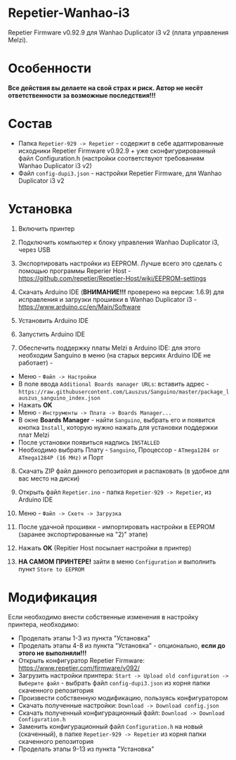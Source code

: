 # Repetier-Wanhao-i3
Repetier Firmware v0.92.9 для Wanhao Duplicator i3 v2 (плата управления Melzi).

# Особенности
**Все действия вы делаете на свой страх и риск. Автор не несёт ответственности за возможные последствия!!!**

# Состав

 * Папка `Repetier-929 -> Repetier` - содержит в себе адаптированные исходники Repetier Firmware v0.92.9 + уже сконфигурированный файл Configuration.h (настройки соответствуют требованиям Wanhao Duplicator i3 v2)
 * Файл `config-dupi3.json` - настройки Repetier Firmware, для Wanhao Duplicator i3 v2

# Установка
1) Включить принтер

2) Подключить компьютер к блоку управления Wanhao Duplicator i3, через USB

3) Экспортировать настройки из EEPROM. Лучше всего это сделать с помощью программы Reperier Host - https://github.com/repetier/Repetier-Host/wiki/EEPROM-settings

4) Скачать Arduino IDE (**ВНИМАНИЕ!!!** проверено на версии: 1.6.9) для исправления и загрузки прошивки в Wanhao Duplicator i3 - https://www.arduino.cc/en/Main/Software

5) Установить Arduino IDE

6) Запустить Arduino IDE

7) Обеспечить поддержку платы Melzi в Arduino IDE: для этого необходим Sanguino в меню (на старых версиях Arduino IDE не работает) -

  * Меню - `Файл -> Настройки`
  * В поле ввода `Additional Boards manager URLs`: вставить адрес - `https://raw.githubusercontent.com/Lauszus/Sanguino/master/package_lauszus_sanguino_index.json`
  * Нажать **OK**
  * Меню - `Инструменты -> Плата -> Boards Manager...`
  * В окне **Boards Manager** - найти `Sanguino`, выбрать его и появится кнопка `Install`, которую нужно нажать для установки поддержки плат Melzi
  * После установки появиться надпись `INSTALLED`
  * Необходимо выбрать Плату - `Sanguino`, Процессор - `ATmega1284 or ATmega1284P (16 MHz)` и Порт

8) Скачать ZIP файл данного репозитория и распаковать (в удобное для вас место на диски)

9) Открыть файл `Repetier.ino` - папка `Repetier-929 -> Repetier`, из Arduino IDE

10) Меню - `Файл -> Скетч -> Загрузка`

11) После удачной прошивки - импортировать настройки в EEPROM (заранее экспортированные на "2)" этапе)

12) Hажать **OK** (Repitier Host посылает настройки в принтер)

13) **НА САМОМ ПРИНТЕРЕ!** зайти в меню `Configuration` и выполнить пункт `Store to EEPROM`

# Модификация
Если необходимо внести собственные изменения в настройку принтера, необходимо:

 * Проделать этапы 1-3 из пункта "Установка"
 * Проделать этапы 4-8 из пункта "Установка" - опционально, **если до этого не выполняли!!!**
 * Открыть конфигуратор Repetier Firmware: https://www.repetier.com/firmware/v092/
 * Загрузить настройки принтера: `Start -> Upload old configuration -> Выберите файл` - выбрать файл `config-dupi3.json` из корня папки скаченного репозитория
 * Произвести собственную модификацию, пользуясь конфигуратором
 * Скачать полученные настройки: `Download -> Download config.json`
 * Скачать полученный конфигурационный файл: `Download -> Download Configuration.h`
 * Заменить конфигурационный файл `Configuration.h` на новый (скаченный), в папке `Repetier-929 -> Repetier` из корня папки скаченного репозитория
 * Проделать этапы 9-13 из пункта "Установка"

